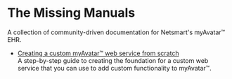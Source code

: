 # The Missing Manuals

A collection of community-driven documentation for Netsmart's myAvatar™ EHR.

* [Creating a custom myAvatar™ web service from scratch](./Creating%20a%20custom%20web%20service/Creating%20a%20custom%20myAvatar%20web%20service%20from%20scratch.md)<br>
A step-by-step guide to creating the foundation for a custom web service that you can use to add custom functionality to myAvatar™.